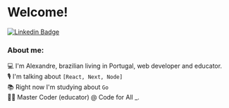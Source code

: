 # Welcome!

[![Linkedin Badge](https://img.shields.io/badge/LinkedIn-0077B5?style=for-the-badge&logo=linkedin&logoColor=white)](https://www.linkedin.com/in/alexandreatlima/)

### About me:
💻 I'm Alexandre, brazilian living in Portugal, web developer and educator.\
🎙 I'm talking about `[React, Next, Node]`\
📚 Right now I'm studying about `Go` \
👨‍💻 Master Coder (educator) @ Code for All _.

